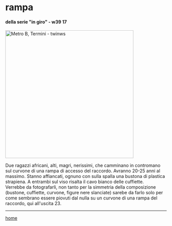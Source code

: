 # rampa   

#### della serie "in giro" - w39 17  
<img src="https://drive.google.com/uc?id=1pQpp0FAkW7GbHoHoZSCGCEgv4MhQX8yX" alt="Metro B, Termini - twinws" width="400">   
<!--- ![](https://drive.google.com/uc?id=1pQpp0FAkW7GbHoHoZSCGCEgv4MhQX8yX "Metro B, Termini - twins")  interarete0005.png --->

Due ragazzi africani, alti, magri, nerissimi, che camminano in contromano sul curvone di una rampa di accesso del raccordo. Avranno 20-25 anni al massimo. Stanno affiancati, ognuno con sulla spalla una bustona di plastica strapiena. A entrambi sul viso risalta il cavo bianco delle cuffiette.  
Verrebbe da fotografarli, non tanto per la simmetria della composizione (bustone, cuffiette, curvone, figure nere slanciate) sarebe da farlo solo per come sembrano essere piovuti dal nulla su un curvone di una rampa del raccordo, qui all'uscita 23.  

---  
[home](/interarete.md)
